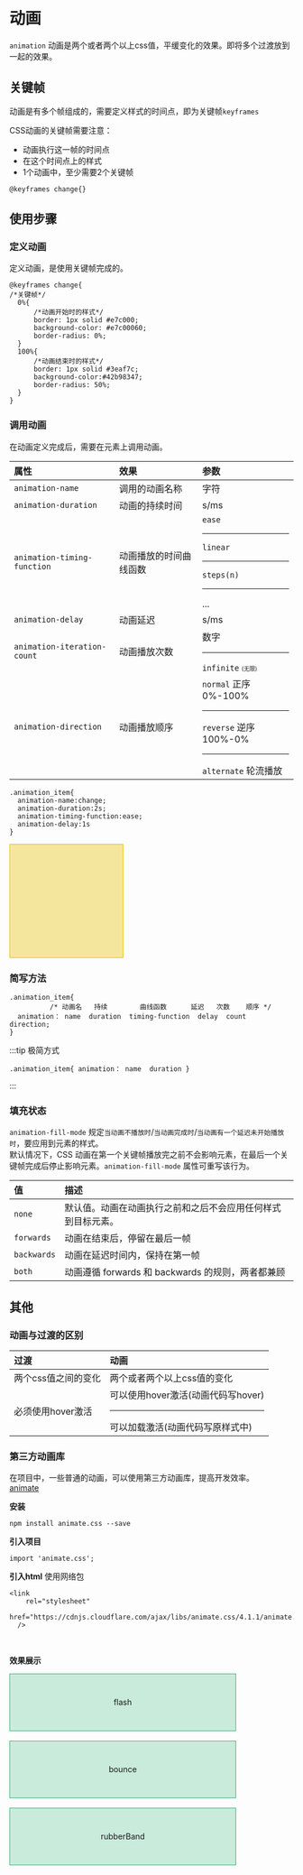 
<style scoped>
.anitem{
  width:200px;
  height: 200px;
  animation: change 3s linear 1s 2 alternate;
  animation-iteration-count:infinite;
  animation-fill-mode: both;
}
.anitem:hover{
    animation-play-state: paused;
}
@keyframes change{
/*关键帧*/
  0%{
      /*动画开始时的样式*/
      border: 1px solid #e7c000;
      background-color: #e7c00060;
      border-radius: 0%;
  }
  100%{
      /*动画结束时的样式*/
      border: 1px solid #3eaf7c;
      background-color:#42b98347;
      border-radius: 50%;
  }
}

.animate_div_animate{
  width: 400px;
  height:100px;
  border: 1px solid #3eaf7c;
  background-color:#42b98347;
  line-height:100px;
  text-align:center
}
.animate_flash{
  animation: flash 3s linear 1s 2 alternate;
}

.animate_bounce{
  animation: bounce 3s linear 1s 2 alternate;
}

.animate_rubberBand{
  animation: rubberBand 3s linear 1s 2 alternate;
}

.animate_last{
  animation-iteration-count:infinite;
  animation-fill-mode: both;
}

</style>

# 动画
`animation` 动画是两个或者两个以上css值，平缓变化的效果。即将多个过渡放到一起的效果。


## 关键帧
动画是有多个帧组成的，需要定义样式的时间点，即为关键帧`keyframes`    

CSS动画的关键帧需要注意：
- 动画执行这一帧的时间点
- 在这个时间点上的样式
- 1个动画中，至少需要2个关键帧

```css:no-line-numbers
@keyframes change{}
```

## 使用步骤
### 定义动画
定义动画，是使用关键帧完成的。
```css:no-line-numbers
@keyframes change{
/*关键帧*/
  0%{
      /*动画开始时的样式*/
      border: 1px solid #e7c000;
      background-color: #e7c00060;
      border-radius: 0%;
  }
  100%{
      /*动画结束时的样式*/
      border: 1px solid #3eaf7c;
      background-color:#42b98347;
      border-radius: 50%;
  }
}
```

### 调用动画
在动画定义完成后，需要在元素上调用动画。  

| 属性                        | 效果                   | 参数                                                                      |
| :-------------------------- | :--------------------- | :------------------------------------------------------------------------ |
| `animation-name`            | 调用的动画名称         | 字符                                                                      |
| `animation-duration`        | 动画的持续时间         | s/ms                                                                      |
| `animation-timing-function` | 动画播放的时间曲线函数 | `ease`<hr/>`linear`<hr/>`steps(n)`<hr/>...                                |
| `animation-delay`           | 动画延迟               | s/ms                                                                      |
| `animation-iteration-count` | 动画播放次数           | 数字<hr/>`infinite` <font size="0.5">(无限)</font>                        |
| `animation-direction`       | 动画播放顺序           | `normal` 正序 0%-100%<hr/>`reverse` 逆序 100%-0%<hr/>`alternate` 轮流播放 |

```css:no-line-numbers
.animation_item{
  animation-name:change;
  animation-duration:2s;
  animation-timing-function:ease;
  animation-delay:1s
}
```
<div class="anitem"></div>

### 简写方法
```css:no-line-numbers
.animation_item{
          /* 动画名   持续        曲线函数      延迟   次数    顺序 */
  animation： name  duration  timing-function  delay  count  direction;
}
```
:::tip 极简方式
```css:no-line-numbers
.animation_item{ animation： name  duration }
```
:::

### 填充状态
`animation-fill-mode` 规定`当动画不播放时`/`当动画完成时`/`当动画有一个延迟未开始播放时`，要应用到元素的样式。  
默认情况下，CSS 动画在第一个关键帧播放完之前不会影响元素，在最后一个关键帧完成后停止影响元素。`animation-fill-mode` 属性可重写该行为。

| 值          | 描述                                                         |
| :---------- | :----------------------------------------------------------- |
| `none`      | 默认值。动画在动画执行之前和之后不会应用任何样式到目标元素。 |
| `forwards`  | 动画在结束后，停留在最后一帧                                 |
| `backwards` | 动画在延迟时间内，保持在第一帧                               |
| `both`      | 动画遵循 forwards 和 backwards 的规则，两者都兼顾            |

## 其他
### 动画与过渡的区别
| 过渡                | 动画                                                                   |
| :------------------ | :--------------------------------------------------------------------- |
| 两个css值之间的变化 | 两个或者两个以上css值的变化                                            |
| 必须使用hover激活   | 可以使用hover激活(动画代码写hover)<hr>可以加载激活(动画代码写原样式中) |

### 第三方动画库
在项目中，一些普通的动画，可以使用第三方动画库，提高开发效率。  
[animate](https://animate.style/)

**安装**
```shell:no-line-numbers
npm install animate.css --save
```

**引入项目**
```js:no-line-numbers
import 'animate.css';
```

**引入html**
使用网络包
```html:no-line-numbers
<link
    rel="stylesheet"
    href="https://cdnjs.cloudflare.com/ajax/libs/animate.css/4.1.1/animate.min.css"
  />
```
<br>

**效果展示**
<div class="animate_div_animate animate_flash animate_last">flash</div>
<br>
<div class="animate_div_animate animate_bounce animate_last">bounce</div>
<br>
<div class="animate_div_animate animate_rubberBand animate_last">rubberBand</div>
<br><br>